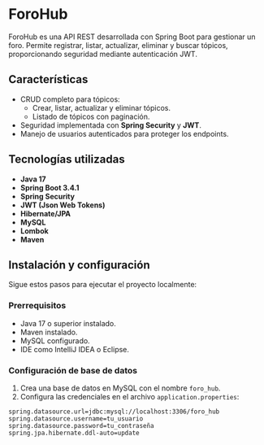 # ForoHub

ForoHub es una API REST desarrollada con Spring Boot para gestionar un foro. Permite registrar, listar, actualizar, eliminar y buscar tópicos, proporcionando seguridad mediante autenticación JWT.

## Características

- CRUD completo para tópicos:
  - Crear, listar, actualizar y eliminar tópicos.
  - Listado de tópicos con paginación.
- Seguridad implementada con **Spring Security** y **JWT**.
- Manejo de usuarios autenticados para proteger los endpoints.

## Tecnologías utilizadas

- **Java 17**
- **Spring Boot 3.4.1**
- **Spring Security**
- **JWT (Json Web Tokens)**
- **Hibernate/JPA**
- **MySQL**
- **Lombok**
- **Maven**

## Instalación y configuración

Sigue estos pasos para ejecutar el proyecto localmente:

### Prerrequisitos

- Java 17 o superior instalado.
- Maven instalado.
- MySQL configurado.
- IDE como IntelliJ IDEA o Eclipse.

### Configuración de base de datos

1. Crea una base de datos en MySQL con el nombre `foro_hub`.
2. Configura las credenciales en el archivo `application.properties`:

```properties
spring.datasource.url=jdbc:mysql://localhost:3306/foro_hub
spring.datasource.username=tu_usuario
spring.datasource.password=tu_contraseña
spring.jpa.hibernate.ddl-auto=update
